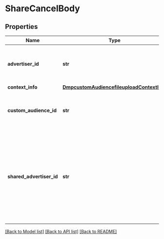 # ShareCancelBody

## Properties
Name | Type | Description | Notes
------------ | ------------- | ------------- | -------------
**advertiser_id** | **str** | The advertiser ID that performed the operation. | [required] 
**context_info** | [**DmpcustomAudiencefileuploadContextInfo**](DmpcustomAudiencefileuploadContextInfo.md) |  | [optional] 
**custom_audience_id** | **str** | The audience ID that you want to stop sharing. | [required] 
**shared_advertiser_id** | **str** | The advertiser ID you want to stop sharing with. You only need to pass this field if you want to stop sharing audiences with an advertiser. | [required] 

[[Back to Model list]](../README.md#documentation-for-models) [[Back to API list]](../README.md#documentation-for-api-endpoints) [[Back to README]](../README.md)

